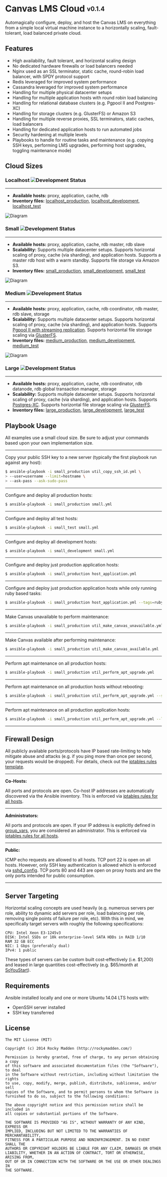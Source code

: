 # Canvas LMS Cloud <sub><sup>v0.1.4</sup></sub>

Automagically configure, deploy, and host the Canvas LMS on everything from a simple local virtual machine instance to a horizontally scaling, fault-tolerant, load balanced private cloud.

## Features
* High availability, fault tolerant, and horizontal scaling design
* No dedicated hardware firewalls or load balancers needed
* Nginx used as an SSL terminator, static cache, round-robin load balancer, with SPDY protocol support
* Redis leveraged for improved system performance
* Cassandra leveraged for improved system performance
* Handling for multiple physical datacenter setups
* Handling for multiple application hosts with round robin load balancing
* Handling for relational database clusters (e.g. Pgpool II and Postgres-XC)
* Handling for storage clusters (e.g. GlusterFS) or Amazon S3
* Handling for multiple reverse proxies, SSL terminators, static caches, load balancers
* Handling for dedicated application hosts to run automated jobs
* Security hardening at multiple levels
* Playbooks to handle for routine tasks and maintenance (e.g. copying SSH keys, performing LMS upgrades, performing host upgrades, toggling maintenance mode)

## Cloud Sizes

### Localhost ![Development Status](http://img.shields.io/badge/status-available-brightgreen.svg)
---
* __Available hosts:__ proxy, application, cache, rdb
* __Inventory files:__ [localhost_production](https://github.com/rockymadden/canvas-lms-cloud/blob/master/src/ansible/localhost_production), [localhost_development](https://github.com/rockymadden/canvas-lms-cloud/blob/master/src/ansible/localhost_development), [localhost_test](https://github.com/rockymadden/canvas-lms-cloud/blob/master/src/ansible/localhost_test)

![Diagram](https://googledrive.com/host/0B3I6erHNlT16MXUwY3R2WHJpZEU/canvas-lms-cloud-localhost.png)

### Small ![Development Status](http://img.shields.io/badge/status-available-brightgreen.svg)
---
* __Available hosts:__ proxy, application, cache, rdb master, rdb slave
* __Scalability:__ Supports multiple datacenter setups. Supports horizontal scaling of proxy, cache (via sharding), and application hosts. Supports a master rdb host with a warm standby. Supports file storage via Amazon S3.
* __Inventory files:__ [small_production](https://github.com/rockymadden/canvas-lms-cloud/blob/master/src/ansible/small_production), [small_development](https://github.com/rockymadden/canvas-lms-cloud/blob/master/src/ansible/small_development), [small_test](https://github.com/rockymadden/canvas-lms-cloud/blob/master/src/ansible/small_test)

![Diagram](https://googledrive.com/host/0B3I6erHNlT16MXUwY3R2WHJpZEU/canvas-lms-cloud-small.png)

### Medium ![Development Status](http://img.shields.io/badge/status-queued-lightgrey.svg)
---
* __Available hosts:__ proxy, application, cache, rdb coordinator, rdb master, rdb slave, storage
* __Scalability:__ Supports multiple datacenter setups. Supports horizontal scaling of proxy, cache (via sharding), and application hosts. Supports [Pgpool II with streaming replication](http://www.pgpool.net/). Supports horizontal file storage scaling via [GlusterFS](http://www.gluster.org/).
* __Inventory files:__ [medium_production](https://github.com/rockymadden/canvas-lms-cloud/blob/master/src/ansible/medium_production), [medium_development](https://github.com/rockymadden/canvas-lms-cloud/blob/master/src/ansible/medium_development), [medium_test](https://github.com/rockymadden/canvas-lms-cloud/blob/master/src/ansible/medium_test)

![Diagram](https://googledrive.com/host/0B3I6erHNlT16MXUwY3R2WHJpZEU/canvas-lms-cloud-medium.png)

### Large ![Development Status](http://img.shields.io/badge/status-queued-lightgrey.svg)
---
* __Available hosts:__ proxy, application, cache, rdb coordinator, rdb datanode, rdb global transaction manager, storage
* __Scalability:__ Supports multiple datacenter setups. Supports horizontal scaling of proxy, cache (via sharding), and application hosts. Supports [Postgres-XC](https://wiki.postgresql.org/wiki/Postgres-XC). Supports horizontal file storage scaling via [GlusterFS](http://www.gluster.org/).
* __Inventory files:__ [large_production](https://github.com/rockymadden/canvas-lms-cloud/blob/master/src/ansible/large_production), [large_development](https://github.com/rockymadden/canvas-lms-cloud/blob/master/src/ansible/large_development), [large_test](https://github.com/rockymadden/canvas-lms-cloud/blob/master/src/ansible/large_test)

## Playbook Usage

All examples use a small cloud size. Be sure to adjust your commands based upon your own implementation size.

---

Copy your public SSH key to a new server (typically the first playbook run against any host):
```bash
$ ansible-playbook -i small_production util_copy_ssh_id.yml \
> --user=username --limit=hostname \
> --ask-pass --ask-sudo-pass
```

---

Configure and deploy all production hosts:
```bash
$ ansible-playbook -i small_production small.yml
```

---

Configure and deploy all test hosts:
```bash
$ ansible-playbook -i small_test small.yml
```

---

Configure and deploy all development hosts:
```bash
$ ansible-playbook -i small_development small.yml
```

---

Configure and deploy just production application hosts:
```bash
$ ansible-playbook -i small_production host_application.yml
```

---

Configure and deploy just production application hosts while only running ruby based tasks:
```bash
$ ansible-playbook -i small_production host_application.yml --tags=ruby
```

---

Make Canvas unavailable to perform maintenance:
```bash
$ ansible-playbook -i small_production util_make_canvas_unavailable.yml
```

---

Make Canvas available after performing maintenance:
```bash
$ ansible-playbook -i small_production util_make_canvas_available.yml
```

---

Perform apt maintenance on all production hosts:
```bash
$ ansible-playbook -i small_production util_perform_apt_upgrade.yml
```

---

Perform apt maintenance on all production hosts without rebooting:
```bash
$ ansible-playbook -i small_production util_perform_apt_upgrade.yml --skip-tags=reboot
```

---

Perform apt maintenance on all production application hosts:
```bash
$ ansible-playbook -i small_production util_perform_apt_upgrade.yml --limit=application
```

---

## Firewall Design

All publicly available ports/protocols have IP based rate-limiting to help mitigate abuse and attacks (e.g. if you ping more than once per second, your requests would be dropped). For details, check out the [iptables rules template](https://github.com/rockymadden/canvas-lms-cloud/blob/master/src/ansible/roles/common/templates/etc/iptables/rules.v4.j2).

---

__Co-Hosts:__

All ports and protocols are open. Co-host IP addresses are automatically discovered via the Ansible inventory. This is enforced via [iptables rules for all hosts](https://github.com/rockymadden/canvas-lms-cloud/blob/master/src/ansible/roles/common/templates/etc/iptables/rules.v4.j2).

---

__Administrators:__

All ports and protocols are open. If your IP address is explicitly defined in [group_vars](https://github.com/rockymadden/canvas-lms-cloud/blob/master/src/ansible/group_vars/all.example), you are considered an administrator. This is enforced via [iptables rules for all hosts](https://github.com/rockymadden/canvas-lms-cloud/blob/master/src/ansible/roles/common/templates/etc/iptables/rules.v4.j2).

---

__Public:__

ICMP echo requests are allowed to all hosts. TCP port 22 is open on all hosts. However, only SSH key authentication is allowed which is enforced via [sshd_config](https://github.com/rockymadden/canvas-lms-cloud/blob/master/src/ansible/roles/common/templates/etc/ssh/sshd_config.j2). TCP ports 80 and 443 are open on proxy hosts and are the only ports intended for public consumption.

---

## Server Targeting
Horizontal scaling concepts are used heavily (e.g. numerous servers per role, ability to dynamic add servers per role, load balancing per role, removing single points of failure per role, etc). With this in mind, we specifically target servers with roughly the following specifications:

```
CPU: Intel Xeon E3-1245v3
DISK: Intel SSDs or 10k enterprise-level SATA HDDs in RAID 1/10
RAM 32 GB ECC
NIC: 1 Gbps (preferably dual)
IPv4: 1 public
```

These types of servers can be custom built cost-effectively (i.e. $1,200) and leased in large quantities cost-effectively (e.g. $65/month at [SoYouStart](http://www.soyoustart.com/us/offers/sys-e32-4.xml)).

## Requirements

Ansible installed locally and one or more Ubuntu 14.04 LTS hosts with:
* OpenSSH server installed
* SSH key transferred

## License

```
The MIT License (MIT)

Copyright (c) 2014 Rocky Madden (http://rockymadden.com/)

Permission is hereby granted, free of charge, to any person obtaining a copy
of this software and associated documentation files (the "Software"), to deal
in the Software without restriction, including without limitation the rights
to use, copy, modify, merge, publish, distribute, sublicense, and/or sell
copies of the Software, and to permit persons to whom the Software is
furnished to do so, subject to the following conditions:

The above copyright notice and this permission notice shall be included in
all copies or substantial portions of the Software.

THE SOFTWARE IS PROVIDED "AS IS", WITHOUT WARRANTY OF ANY KIND, EXPRESS OR
IMPLIED, INCLUDING BUT NOT LIMITED TO THE WARRANTIES OF MERCHANTABILITY,
FITNESS FOR A PARTICULAR PURPOSE AND NONINFRINGEMENT. IN NO EVENT SHALL THE
AUTHORS OR COPYRIGHT HOLDERS BE LIABLE FOR ANY CLAIM, DAMAGES OR OTHER
LIABILITY, WHETHER IN AN ACTION OF CONTRACT, TORT OR OTHERWISE, ARISING FROM,
OUT OF OR IN CONNECTION WITH THE SOFTWARE OR THE USE OR OTHER DEALINGS IN
THE SOFTWARE.
```

